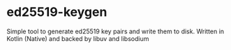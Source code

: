 # ed25519-keygen
Simple tool to generate ed25519 key pairs and write them to disk. Written in Kotlin (Native) and backed by libuv and libsodium
